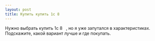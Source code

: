 ```yaml
---
layout: post 
title: Купить купить 1с 8 ‌ ‌ 
--- 
```

Нужно выбрать купить 1с 8 ‌ ‌ , но я уже запутался в характеристиках. Подскажите, какой вариант лучше и где покупать.